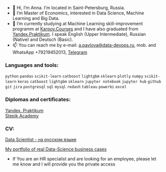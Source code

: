 - 👋 Hi, I’m Anna. I'm located in Saint-Petersburg, Russia. 
- 👀 I’m Master of Economics, interested in Data Science, Machine Learning and Big Data.
- 🌱 I’m currently studying at Machine Learning skill-improvement programm at [Karpov.Courses](https://karpov.courses/) and I have also graduated from [Yandex.Praktikum](https://practicum.yandex.ru/profile/data-scientist). I speak English (Upper Intermediate), Russian (Native) and Deutsch (Basic).
- 📫 You can reach me by e-mail: a.pavlova@data-devops.ru, mob. and WhatsApp +79219452013, [Telegram](https://t.me/AnnaPavlovaDS)

### Languages and tools:

`python` `pandas` `scikit-learn` `catboost` `lightgbm` `sklearn` `plotly` `numpy` `scikit-learn` `keras` `catboost` `lightgbm` `sklearn`
`jupyter notebook` `jupyter hub` `github` `git` `jira` `postgresql` `sql` `mysql` `redash` `tableau` `powerbi` `excel` 

### Diplomas and certificates:

[Yandex. Praktikum](https://disk.yandex.ru/i/XmKw15KfHhWiUQ)<br>
[Stepik Academy](https://stepik.org/users/53844029/certificates)<br>

### CV:

[Data Scientist - на русском языке](https://disk.yandex.ru/d/mrITmrpPFnx-sA)

[My portfolio of real Data-Science business cases](https://github.com/annapavlovads/ds_projects)
- If You are an HR specialist and are looking for an employee, please let me know and I will provide you the private access
